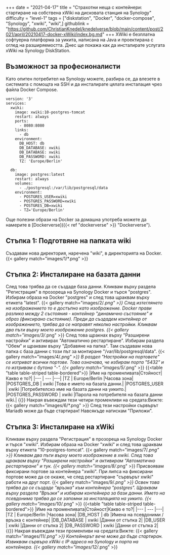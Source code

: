+++
date = "2021-04-17"
title = "Страхотни неща с контейнери: стартиране на собствена xWiki на дисковата станция на Synology"
difficulty = "level-1"
tags = ["diskstation", "Docker", "docker-compose", "Synology", "xwiki", "wiki",]
githublink = "https://github.com/ChristianKnedel/knedelverse/blob/main/content/post/2021/april/20210417-docker-xWiki/index.bg.md"
+++
XWiki е безплатна софтуерна платформа за уикита, написана на Java и проектирана с оглед на разширяемостта. Днес ще покажа как да инсталирате услугата xWiki на Synology DiskStation.
## Възможност за професионалисти
Като опитен потребител на Synology можете, разбира се, да влезете в системата с помощта на SSH и да инсталирате цялата инсталация чрез файла Docker Compose.
```
version: '3'
services:
  xwiki:
    image: xwiki:10-postgres-tomcat
    restart: always
    ports:
      - 8080:8080
    links:
      - db
    environment:
      DB_HOST: db
      DB_DATABASE: xwiki
      DB_DATABASE: xwiki
      DB_PASSWORD: xwiki
      TZ: 'Europe/Berlin'

  db:
    image: postgres:latest
    restart: always
    volumes:
      - ./postgresql:/var/lib/postgresql/data
    environment:
      - POSTGRES_USER=xwiki
      - POSTGRES_PASSWORD=xwiki
      - POSTGRES_DB=xwiki
      - TZ='Europe/Berlin'

```
Още полезни образи на Docker за домашна употреба можете да намерите в [Dockerverse]({{< ref "dockerverse" >}} "Dockerverse").
## Стъпка 1: Подготвяне на папката wiki
Създавам нова директория, наречена "wiki", в директорията на Docker.
{{< gallery match="images/1/*.png" >}}

## Стъпка 2: Инсталиране на базата данни
След това трябва да се създаде база данни. Кликвам върху раздела "Регистрация" в прозореца на Synology Docker и търся "postgres". Избирам образа на Docker "postgres" и след това щраквам върху етикета "latest".
{{< gallery match="images/2/*.png" >}}
След изтеглянето на изображението то е достъпно като изображение. Docker прави разлика между 2 състояния - контейнер "динамично състояние" и образ (фиксирано състояние). Преди да създадем контейнер от изображението, трябва да се направят няколко настройки. Кликвам два пъти върху моето изображение postgres.
{{< gallery match="images/3/*.png" >}}
След това щракнах върху "Разширени настройки" и активирах "Автоматично рестартиране". Избирам раздела "Обем" и щраквам върху "Добавяне на папка". Там създавам нова папка с база данни с този път за монтиране "/var/lib/postgresql/data".
{{< gallery match="images/4/*.png" >}}
В раздел "Настройки на портовете" се изтриват всички портове. Това означава, че избирам порта "5432" и го изтривам с бутона "-".
{{< gallery match="images/5/*.png" >}}
{{<table "table table-striped table-bordered">}}
|Име на променливата|Стойност|Какво е то?|
|--- | --- |---|
|TZ	| Europe/Berlin	|Часова зона|
|POSTGRES_DB	| xwiki |Това е името на базата данни.|
|POSTGRES_USER	| xwiki |Потребителско име на базата данни на уикито.|
|POSTGRES_PASSWORD	| xwiki |Парола на потребителя на базата данни wiki.|
{{</table>}}
Накрая въвеждам тези четири променливи на средата:Вижте:
{{< gallery match="images/6/*.png" >}}
След тези настройки сървърът Mariadb може да бъде стартиран! Навсякъде натискам "Приложи".
## Стъпка 3: Инсталиране на xWiki
Кликвам върху раздела "Регистрация" в прозореца на Synology Docker и търся "xwiki". Избирам образа на Docker "xwiki" и след това щраквам върху етикета "10-postgres-tomcat".
{{< gallery match="images/7/*.png" >}}
Кликвам два пъти върху моето изображение в xwiki. След това щраквам върху "Разширени настройки" и активирам "Автоматично рестартиране" и тук.
{{< gallery match="images/8/*.png" >}}
Присвоявам фиксирани портове за контейнера "xwiki". При липса на фиксирани портове може да се окаже, че след рестартиране "сървърът xwiki" работи на друг порт.
{{< gallery match="images/9/*.png" >}}
Освен това трябва да се създаде "връзка" към контейнера "postgres". Щраквам върху раздела "Връзки" и избирам контейнера за бази данни. Името на псевдонима трябва да се запомни за инсталацията на уикито.
{{< gallery match="images/10/*.png" >}}
{{<table "table table-striped table-bordered">}}
|Име на променливата|Стойност|Какво е то?|
|--- | --- |---|
|TZ |	Europe/Berlin	|Часова зона|
|DB_HOST	| db |Имена на псевдоними / връзка с контейнер|
|DB_DATABASE	| xwiki	|Данни от стъпка 2|
|DB_USER	| xwiki	|Данни от стъпка 2|
|DB_PASSWORD	| xwiki |Данни от стъпка 2|
{{</table>}}
Накрая въвеждам тези променливи на средата:Вижте:
{{< gallery match="images/11/*.png" >}}
Контейнерът вече може да бъде стартиран. Извиквам сървъра xWiki с IP адреса на Synology и порта на контейнера.
{{< gallery match="images/12/*.png" >}}